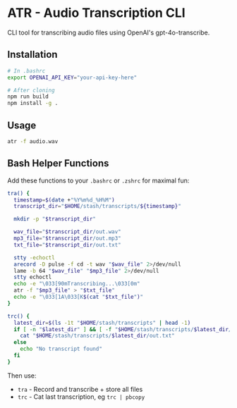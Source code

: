 # ATR - Audio Transcription CLI

CLI tool for transcribing audio files using OpenAI's gpt-4o-transcribe.

## Installation

```bash
# In .bashrc
export OPENAI_API_KEY="your-api-key-here"

# After cloning
npm run build
npm install -g .
```

## Usage

```bash
atr -f audio.wav
```

## Bash Helper Functions

Add these functions to your `.bashrc` or `.zshrc` for maximal fun:

```bash
tra() {
  timestamp=$(date +"%Y%m%d_%H%M")
  transcript_dir="$HOME/stash/transcripts/${timestamp}"

  mkdir -p "$transcript_dir"

  wav_file="$transcript_dir/out.wav"
  mp3_file="$transcript_dir/out.mp3"
  txt_file="$transcript_dir/out.txt"

  stty -echoctl
  arecord -D pulse -f cd -t wav "$wav_file" 2>/dev/null
  lame -b 64 "$wav_file" "$mp3_file" 2>/dev/null
  stty echoctl
  echo -e "\033[90mTranscribing...\033[0m"
  atr -f "$mp3_file" > "$txt_file"
  echo -e "\033[1A\033[K$(cat "$txt_file")"
}

trc() {
  latest_dir=$(ls -1t "$HOME/stash/transcripts" | head -1)
  if [ -n "$latest_dir" ] && [ -f "$HOME/stash/transcripts/$latest_dir/out.txt" ]; then
    cat "$HOME/stash/transcripts/$latest_dir/out.txt"
  else
    echo "No transcript found"
  fi
}
```

Then use:
- `tra` - Record and transcribe + store all files
- `trc` - Cat last transcription, eg `trc | pbcopy`
